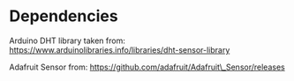 # Dependencies

Arduino DHT library taken from:
https://www.arduinolibraries.info/libraries/dht-sensor-library

Adafruit Sensor from:
https://github.com/adafruit/Adafruit\_Sensor/releases
